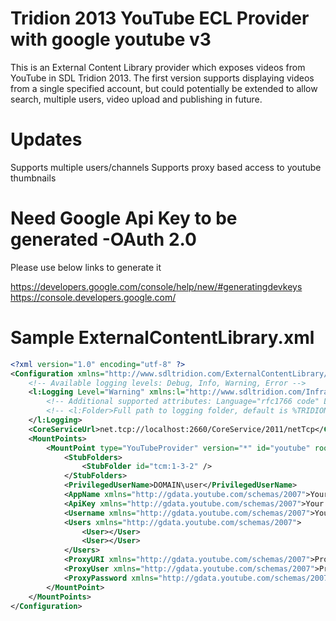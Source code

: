 # Tridion 2013 YouTube ECL Provider with google youtube v3 #

This is an External Content Library provider which exposes videos from YouTube in SDL Tridion 2013. The first version supports displaying videos from a single specified account, but could potentially be extended to allow search, multiple users, video upload and publishing in future.

# Updates #
Supports multiple users/channels
Supports proxy based access to youtube thumbnails

# Need Google Api Key to be generated -OAuth 2.0 #

Please use below links to generate it

https://developers.google.com/console/help/new/#generatingdevkeys
https://console.developers.google.com/

# Sample ExternalContentLibrary.xml #
```xml
<?xml version="1.0" encoding="utf-8" ?>
<Configuration xmlns="http://www.sdltridion.com/ExternalContentLibrary/Configuration">
    <!-- Available logging levels: Debug, Info, Warning, Error -->
    <l:Logging Level="Warning" xmlns:l="http://www.sdltridion.com/Infrastructure/LoggingConfiguration">
        <!-- Additional supported attributes: Language="rfc1766 code" Locale="rfc1766 code". An example of an rfc1766 code is "de-DE" for German. /-->
        <!-- <l:Folder>Full path to logging folder, default is %TRIDION%/bin/log</l:Folder>-->
    </l:Logging>
    <CoreServiceUrl>net.tcp://localhost:2660/CoreService/2011/netTcp</CoreServiceUrl>
    <MountPoints>
        <MountPoint type="YouTubeProvider" version="*" id="youtube" rootItemName="YouTube">
            <StubFolders>
                <StubFolder id="tcm:1-3-2" />
            </StubFolders>
            <PrivilegedUserName>DOMAIN\user</PrivilegedUserName>
            <AppName xmlns="http://gdata.youtube.com/schemas/2007">Your YouTube App Name</AppName>
            <ApiKey xmlns="http://gdata.youtube.com/schemas/2007">Your YouTube Developer Key</ApiKey>
            <Username xmlns="http://gdata.youtube.com/schemas/2007">Your YouTube/Google Username</Username>
            <Users xmlns="http://gdata.youtube.com/schemas/2007">
                <User></User>
                <User></User>
            </Users>
            <ProxyURI xmlns="http://gdata.youtube.com/schemas/2007">Proxy Address</ProxyURI>
            <ProxyUser xmlns="http://gdata.youtube.com/schemas/2007">Proxy Username </ProxyUser>
            <ProxyPassword xmlns="http://gdata.youtube.com/schemas/2007">Proxy Password</ProxyPassword>
        </MountPoint>
    </MountPoints>
</Configuration>
